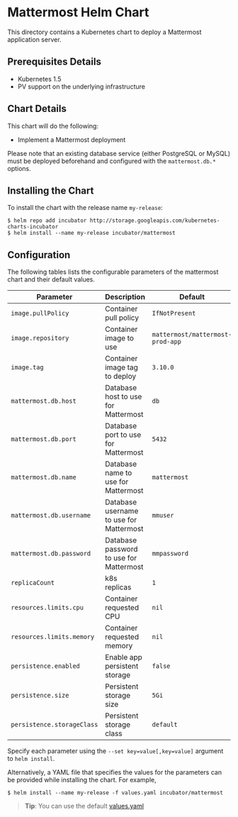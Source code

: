 # Mattermost Helm Chart

This directory contains a Kubernetes chart to deploy a Mattermost application
server.

## Prerequisites Details

* Kubernetes 1.5
* PV support on the underlying infrastructure

## Chart Details

This chart will do the following:

* Implement a Mattermost deployment

Please note that an existing database service (either PostgreSQL or MySQL) must
be deployed beforehand and configured with the `mattermost.db.*` options.

## Installing the Chart

To install the chart with the release name `my-release`:

```console
$ helm repo add incubator http://storage.googleapis.com/kubernetes-charts-incubator
$ helm install --name my-release incubator/mattermost
```

## Configuration

The following tables lists the configurable parameters of the mattermost chart and their default values.

|       Parameter         |           Description               |                         Default                     |
|-------------------------|-------------------------------------|-----------------------------------------------------|
| `image.pullPolicy`      | Container pull policy               | `IfNotPresent`                                      |
| `image.repository`      | Container image to use              | `mattermost/mattermost-prod-app`                    |
| `image.tag`             | Container image tag to deploy       | `3.10.0`                                            |
| `mattermost.db.host`    | Database host to use for Mattermost | `db`                                                |
| `mattermost.db.port`    | Database port to use for Mattermost | `5432`                                              |
| `mattermost.db.name`    | Database name to use for Mattermost | `mattermost`                                        |
| `mattermost.db.username`| Database username to use for Mattermost | `mmuser`                                        |
| `mattermost.db.password`| Database password to use for Mattermost | `mmpassword`                                    |
| `replicaCount`          | k8s replicas                        | `1`                                                 |
| `resources.limits.cpu`  | Container requested CPU             | `nil`                                               |
| `resources.limits.memory` | Container requested memory        | `nil`                                               |
| `persistence.enabled`   | Enable app persistent storage       | `false`                                             |
| `persistence.size`      | Persistent storage size             | `5Gi`                                             |
| `persistence.storageClass` | Persistent storage class         | `default`                                             |

Specify each parameter using the `--set key=value[,key=value]` argument to `helm install`.

Alternatively, a YAML file that specifies the values for the parameters can be provided while installing the chart. For example,

```console
$ helm install --name my-release -f values.yaml incubator/mattermost
```

> **Tip**: You can use the default [values.yaml](values.yaml)
